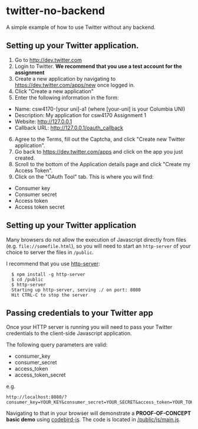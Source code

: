 # twitter-no-backend

A simple example of how to use Twitter without any backend.

## Setting up your Twitter application.

1. Go to http://dev.twitter.com
2. Login to Twitter. **We recommend that you use a test account for the assignment**
3. Create a new application by navigating to https://dev.twitter.com/apps/new once logged in.
4. Click "Create a new application"
5. Enter the following information in the form:
  - Name: csw4170-[your uni]-a1 (where [your-uni] is your Columbia UNI)
  - Description: My application for csw4170 Assignment 1
  - Website: http://127.0.0.1
  - Callback URL: http://127.0.0.1/oauth_callback
6. Agree to the Terms, fill out the Captcha, and click "Create new Twitter application".
7. Go back to https://dev.twitter.com/apps and click on the app you just created.
8. Scroll to the bottom of the Application details page and click "Create my Access Token".
9. Click on the "OAuth Tool" tab. This is where you will find:
  - Consumer key
  - Consumer secret
  - Access token
  - Access token secret

## Setting up your Twitter application

Many browsers do not allow the execution of Javascript directly from files (e.g. `file://somefile.html`), so you will need to start an `http-server` of your choice to server the files in `/public`. 

I recommend that you use [http-server](https://github.com/nodeapps/http-server):

```
  $ npm install -g http-server
  $ cd /public
  $ http-server
  Starting up http-server, serving ./ on port: 8080
  Hit CTRL-C to stop the server
```

## Passing credentials to your Twitter app

Once your HTTP server is running you will need to pass your Twitter credentials to the client-side Javascript application. 

The following query parameters are valid:

* consumer_key
* consumer_secret
* access_token
* access_token_secret

e.g. 
```
http://localhost:8080/?consumer_key=YOUR_KEY&consumer_secret=YOUR_SECRET&access_token=YOUR_TOKEN&access_token_secret=YOUR_TOKEN_SECRET
```

Navigating to that in your browser will demonstrate a **PROOF-OF-CONCEPT basic demo** using [codebird-js](https://github.com/jublonet/codebird-js). The code is located in [/public/js/main.js](/public/js/main.js).